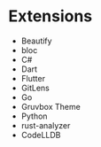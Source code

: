 # Extensions

* Beautify
* bloc
* C#
* Dart
* Flutter
* GitLens
* Go
* Gruvbox Theme
* Python
* rust-analyzer
* CodeLLDB